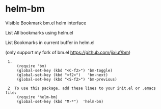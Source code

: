 helm-bm
=======

Visible Bookmark bm.el helm interface

List All bookmarks using helm.el

List Bookmarks in current buffer in helm.el

(only support my fork of bm.el https://github.com/jixiuf/bm)

```
 1.
     (require 'bm)
     (global-set-key (kbd "<C-f2>") 'bm-toggle)
     (global-set-key (kbd "<f2>")   'bm-next)
     (global-set-key (kbd "<S-f2>") 'bm-previous)

 2  To use this package, add these lines to your init.el or .emacs file:
     (require 'helm-bm)
     (global-set-key (kbd "M-*")  'helm-bm)

```

